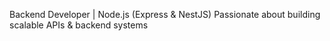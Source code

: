 Backend Developer | Node.js (Express & NestJS) Passionate about building scalable APIs & backend systems
